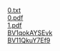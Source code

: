<a href="/0.txt">0.txt</a><br>
<a href="/0.pdf">0.pdf</a><br>
<a href="/1.pdf">1.pdf</a><br>
<a href="/0.py">BV1qokAYSEvk</a><br>
<a href="/1.py">BV11QkuY7Ef9</a>



